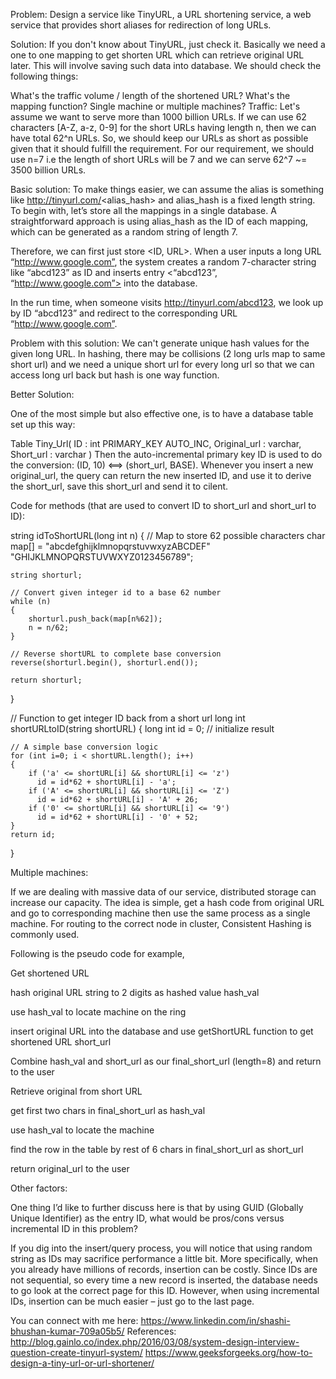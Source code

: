 Problem: Design a service like TinyURL, a URL shortening service, a web service that provides short aliases for redirection of long URLs.

Solution: If you don't know about TinyURL, just check it. Basically we need a one to one mapping to get shorten URL which can retrieve original URL later. This will involve saving such data into database.
We should check the following things:

What's the traffic volume / length of the shortened URL?
What's the mapping function?
Single machine or multiple machines?
Traffic: Let's assume we want to serve more than 1000 billion URLs. If we can use 62 characters [A-Z, a-z, 0-9] for the short URLs having length n, then we can have total 62^n URLs. So, we should keep our URLs as short as possible given that it should fulfill the requirement. For our requirement, we should use n=7 i.e the length of short URLs will be 7 and we can serve 62^7 ~= 3500 billion URLs.

Basic solution:
To make things easier, we can assume the alias is something like http://tinyurl.com/<alias_hash> and alias_hash is a fixed length string.
To begin with, let’s store all the mappings in a single database. A straightforward approach is using alias_hash as the ID of each mapping, which can be generated as a random string of length 7.

Therefore, we can first just store <ID, URL>. When a user inputs a long URL “http://www.google.com”, the system creates a random 7-character string like “abcd123” as ID and inserts entry <“abcd123”, “http://www.google.com”> into the database.

In the run time, when someone visits http://tinyurl.com/abcd123, we look up by ID “abcd123” and redirect to the corresponding URL “http://www.google.com”.

Problem with this solution:
We can't generate unique hash values for the given long URL. In hashing, there may be collisions (2 long urls map to same short url) and we need a unique short url for every long url so that we can access long url back but hash is one way function.

Better Solution:

One of the most simple but also effective one, is to have a database table set up this way:

Table Tiny_Url(
ID : int PRIMARY_KEY AUTO_INC,
Original_url : varchar,
Short_url : varchar
)
Then the auto-incremental primary key ID is used to do the conversion: (ID, 10) <==> (short_url, BASE). Whenever you insert a new original_url, the query can return the new inserted ID, and use it to derive the short_url, save this short_url and send it to cilent.

Code for methods (that are used to convert ID to short_url and short_url to ID):

string idToShortURL(long int n)
{
    // Map to store 62 possible characters
    char map[] = "abcdefghijklmnopqrstuvwxyzABCDEF"
                 "GHIJKLMNOPQRSTUVWXYZ0123456789";
  
    string shorturl;
  
    // Convert given integer id to a base 62 number
    while (n)
    {
        shorturl.push_back(map[n%62]);
        n = n/62;
    }
  
    // Reverse shortURL to complete base conversion
    reverse(shorturl.begin(), shorturl.end());
  
    return shorturl;
}
  
// Function to get integer ID back from a short url
long int shortURLtoID(string shortURL)
{
    long int id = 0; // initialize result
  
    // A simple base conversion logic
    for (int i=0; i < shortURL.length(); i++)
    {
        if ('a' <= shortURL[i] && shortURL[i] <= 'z')
          id = id*62 + shortURL[i] - 'a';
        if ('A' <= shortURL[i] && shortURL[i] <= 'Z')
          id = id*62 + shortURL[i] - 'A' + 26;
        if ('0' <= shortURL[i] && shortURL[i] <= '9')
          id = id*62 + shortURL[i] - '0' + 52;
    }
    return id;
}

Multiple machines:

If we are dealing with massive data of our service, distributed storage can increase our capacity. The idea is simple, get a hash code from original URL and go to corresponding machine then use the same process as a single machine. For routing to the correct node in cluster, Consistent Hashing is commonly used.

Following is the pseudo code for example,

Get shortened URL

hash original URL string to 2 digits as hashed value hash_val

use hash_val to locate machine on the ring

insert original URL into the database and use getShortURL function to get shortened URL short_url

Combine hash_val and short_url as our final_short_url (length=8) and return to the user

Retrieve original from short URL

get first two chars in final_short_url as hash_val

use hash_val to locate the machine

find the row in the table by rest of 6 chars in final_short_url as short_url

return original_url to the user

Other factors:

One thing I’d like to further discuss here is that by using GUID (Globally Unique Identifier) as the entry ID, what would be pros/cons versus incremental ID in this problem?

If you dig into the insert/query process, you will notice that using random string as IDs may sacrifice performance a little bit. More specifically, when you already have millions of records, insertion can be costly. Since IDs are not sequential, so every time a new record is inserted, the database needs to go look at the correct page for this ID. However, when using incremental IDs, insertion can be much easier – just go to the last page.

You can connect with me here: https://www.linkedin.com/in/shashi-bhushan-kumar-709a05b5/
References: http://blog.gainlo.co/index.php/2016/03/08/system-design-interview-question-create-tinyurl-system/
https://www.geeksforgeeks.org/how-to-design-a-tiny-url-or-url-shortener/